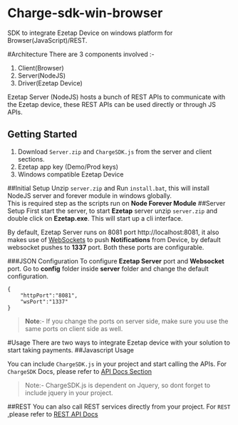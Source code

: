 # Charge-sdk-win-browser

SDK to integrate Ezetap Device on windows platform for Browser(JavaScript)/REST.

#Architecture
There are 3 components involved :-

1. Client(Browser)
2. Server(NodeJS)
3. Driver(Ezetap Device)

Ezetap Server (NodeJS) hosts a bunch of REST APIs to communicate with the Ezetap device, these REST APIs can be used directly or through JS APIs. 

## Getting Started
1. Download ````Server.zip```` and ````ChargeSDK.js```` from the server and client sections.
2. Ezetap app key (Demo/Prod keys)
3. Windows compatible Ezetap Device 

##Initial Setup
Unzip ````server.zip```` and Run ````install.bat````, this will install NodeJS server and forever module in windows globally.</br> This is required step as the scripts run on <b>Node Forever Module</b> 
##Server Setup
First start the server, to start **Ezetap** server unzip ````server.zip```` and double click on **Ezetap.exe**. This will start up a cli interface.

By default, Ezetap Server runs on 8081 port <a>http://localhost:8081</a>, it also makes use of <a href="https://en.wikipedia.org/wiki/WebSocket">WebSockets</a> to push **Notifications** from Device, by default websocket pushes to **1337** port. Both these ports are configurable.

###JSON Configuration 
To configure **Ezetap Server** port and **Websocket** port. Go to **config** folder inside **server** folder and change the default configuration.



	{
		"httpPort":"8081",
		"wsPort":"1337"
	}

>**Note**:- If you change the ports on server side, make sure you use the same ports on client side as well.


#Usage
There are two ways to integrate Ezetap device with your solution to start taking payments.
##Javascript Usage

You can include ````ChargeSDK.js```` in your project and start calling the APIs. For ````ChargeSDK```` Docs, please refer to <a href="http://developers.ezetap.com/api/?javascript#initialize">API Docs Section</a>


 
>Note:- ChargeSDK.js is dependent on Jquery, so dont forget to include jquery in your project.


##REST
You can also call REST services directly from your project. For ````REST```` ,please refer to <a href="http://developers.ezetap.com/api/?conf#initialize">REST API Docs</a>

